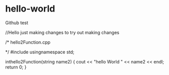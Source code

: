# hello-world
Github test

//Hello just making changes to try out making changes


/* 
  hello2Function.cpp 
 
*/
#include <iostream>
  usingnamespace std;
  
  inthello2Function(string name2)
  {
    cout << "hello World " << name2 << endl;
    return 0;
  }

